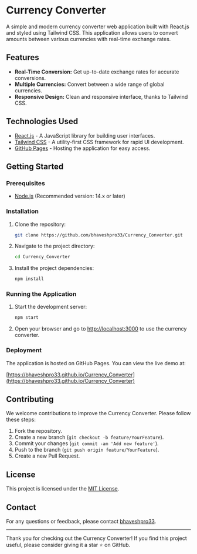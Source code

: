 
# Currency Converter

A simple and modern currency converter web application built with React.js and styled using Tailwind CSS. This application allows users to convert amounts between various currencies with real-time exchange rates.

## Features

- **Real-Time Conversion:** Get up-to-date exchange rates for accurate conversions.
- **Multiple Currencies:** Convert between a wide range of global currencies.
- **Responsive Design:** Clean and responsive interface, thanks to Tailwind CSS.

## Technologies Used

- [React.js](https://reactjs.org/) - A JavaScript library for building user interfaces.
- [Tailwind CSS](https://tailwindcss.com/) - A utility-first CSS framework for rapid UI development.
- [GitHub Pages](https://pages.github.com/) - Hosting the application for easy access.

## Getting Started

### Prerequisites

- [Node.js](https://nodejs.org/) (Recommended version: 14.x or later)

### Installation

1. Clone the repository:

   ```bash
   git clone https://github.com/bhaveshpro33/Currency_Converter.git
   ```

2. Navigate to the project directory:

   ```bash
   cd Currency_Converter
   ```

3. Install the project dependencies:

   ```bash
   npm install
   ```

### Running the Application

1. Start the development server:

   ```bash
   npm start
   ```

2. Open your browser and go to [http://localhost:3000](http://localhost:3000) to use the currency converter.

### Deployment

The application is hosted on GitHub Pages. You can view the live demo at:

[https://bhaveshpro33.github.io/Currency_Converter](https://bhaveshpro33.github.io/Currency_Converter)

## Contributing

We welcome contributions to improve the Currency Converter. Please follow these steps:

1. Fork the repository.
2. Create a new branch (`git checkout -b feature/YourFeature`).
3. Commit your changes (`git commit -am 'Add new feature'`).
4. Push to the branch (`git push origin feature/YourFeature`).
5. Create a new Pull Request.

## License

This project is licensed under the [MIT License](LICENSE).

## Contact

For any questions or feedback, please contact [bhaveshpro33](bkondaskar@gmail.com).

---

Thank you for checking out the Currency Converter! If you find this project useful, please consider giving it a star ⭐ on GitHub.
